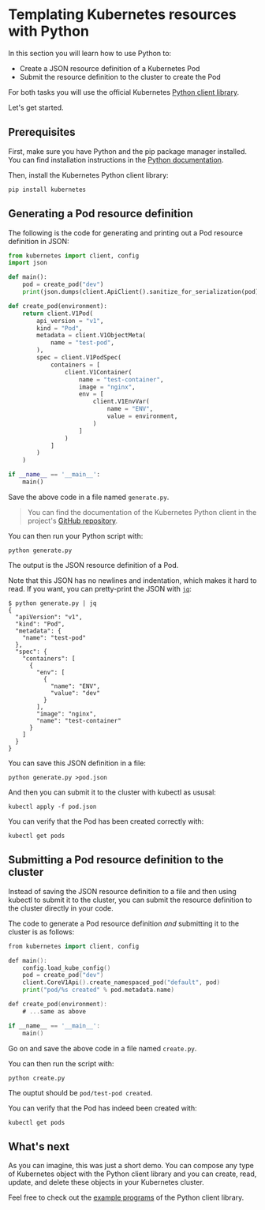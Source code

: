 # Templating Kubernetes resources with Python

In this section you will learn how to use Python to:

- Create a JSON resource definition of a Kubernetes Pod
- Submit the resource definition to the cluster to create the Pod

For both tasks you will use the official Kubernetes [Python client library](https://github.com/kubernetes-client/python).

Let's get started.

## Prerequisites

First, make sure you have Python and the pip package manager installed. You can find installation instructions in the [Python documentation](https://www.python.org/downloads/).

Then, install the Kubernetes Python client library:

```shell
pip install kubernetes
```

## Generating a Pod resource definition

The following is the code for generating and printing out a Pod resource definition in JSON:

```python
from kubernetes import client, config
import json

def main():
    pod = create_pod("dev")
    print(json.dumps(client.ApiClient().sanitize_for_serialization(pod)))

def create_pod(environment):
    return client.V1Pod(
        api_version = "v1",
        kind = "Pod",
        metadata = client.V1ObjectMeta(
            name = "test-pod",
        ),
        spec = client.V1PodSpec(
            containers = [
                client.V1Container(
                    name = "test-container",
                    image = "nginx",
                    env = [
                        client.V1EnvVar(
                            name = "ENV",
                            value = environment,
                        )
                    ]
                )
            ]
        )
    )

if __name__ == '__main__':
    main()
```

Save the above code in a file named `generate.py`.

> You can find the documentation of the Kubernetes Python client in the project's [GitHub repository](https://github.com/kubernetes-client/python).

You can then run your Python script with:

```shell
python generate.py
```

The output is the JSON resource definition of a Pod.

Note that this JSON has no newlines and indentation, which makes it hard to read. If you want, you can pretty-print the JSON with [`jq`](https://stedolan.github.io/jq/):

```shell
$ python generate.py | jq
{
  "apiVersion": "v1",
  "kind": "Pod",
  "metadata": {
    "name": "test-pod"
  },
  "spec": {
    "containers": [
      {
        "env": [
          {
            "name": "ENV",
            "value": "dev"
          }
        ],
        "image": "nginx",
        "name": "test-container"
      }
    ]
  }
}
```

You can save this JSON definition in a file:

```shell
python generate.py >pod.json
```

And then you can submit it to the cluster with kubectl as ususal:

```shell
kubectl apply -f pod.json
```

You can verify that the Pod has been created correctly with:

```shell
kubectl get pods
```

## Submitting a Pod resource definition to the cluster

Instead of saving the JSON resource definition to a file and then using kubectl to submit it to the cluster, you can submit the resource definition to the cluster directly in your code.

The code to generate a Pod resource definition _and_ submitting it to the cluster is as follows:

```go
from kubernetes import client, config

def main():
    config.load_kube_config()
    pod = create_pod("dev")
    client.CoreV1Api().create_namespaced_pod("default", pod)
    print("pod/%s created" % pod.metadata.name)

def create_pod(environment):
    # ...same as above

if __name__ == '__main__':
    main()
```

Go on and save the above code in a file named `create.py`.

You can then run the script with:

```shell
python create.py
```

The ouptut should be `pod/test-pod created`.

You can verify that the Pod has indeed been created with:

```shell
kubectl get pods
```

## What's next

As you can imagine, this was just a short demo. You can compose any type of Kubernetes object with the Python client library and you can create, read, update, and delete these objects in your Kubernetes cluster.

Feel free to check out the [example programs](https://github.com/kubernetes-client/python/tree/master/examples) of the Python client library.
